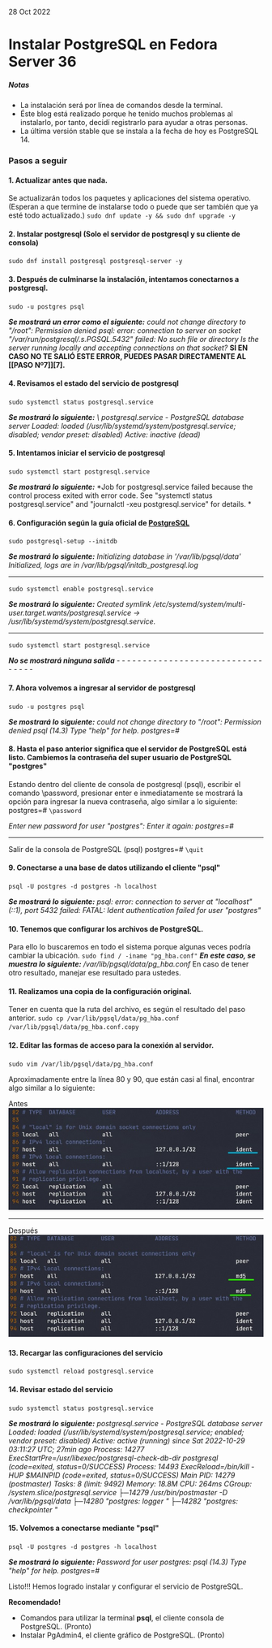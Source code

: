 28 Oct 2022

# Instalar PostgreSQL en Fedora Server 36
##### Notas
- La instalación será por línea de comandos desde la terminal. 
- Éste blog está realizado porque he tenido muchos problemas al instalarlo, por tanto, decidí registrarlo para ayudar a otras personas.
- La última versión stable que se instala a la fecha de hoy es PostgreSQL 14.


### Pasos a seguir
#### 1. Actualizar antes que nada.
Se actualizarán todos los paquetes y aplicaciones del sistema operativo. (Esperan a que termine de instalarse todo o puede que ser también que ya esté todo actualizado.)
`sudo dnf update -y && sudo dnf upgrade -y`

#### 2. Instalar postgresql (Solo el servidor de postgresql y su cliente de consola)
`sudo dnf install postgresql postgresql-server -y`

#### 3. Después de culminarse la instalación, intentamos conectarnos a postgresql.
`sudo -u postgres psql`

***Se mostrará un error como el siguiente:***
*could not change directory to "/root": Permission denied
psql: error: connection to server on socket "/var/run/postgresql/.s.PGSQL.5432" failed: No such file or directory
Is the server running locally and accepting connections on that socket?*
**SI EN CASO NO TE SALIÓ ESTE ERROR, PUEDES PASAR DIRECTAMENTE AL [[PASO Nº7]][7].**

#### 4. Revisamos el estado del servicio de postgresql
`sudo systemctl status postgresql.service`

***Se mostrará lo siguiente:***
*\ postgresql.service - PostgreSQL database server
      Loaded: loaded (/usr/lib/systemd/system/postgresql.service; disabled; vendor preset: disabled)
     Active: inactive (dead)*

#### 5. Intentamos iniciar el servicio de postgresql
`sudo systemctl start postgresql.service`

***Se mostrará lo siguiente:***
*Job for postgresql.service failed because the control process exited with error code.
See "systemctl status postgresql.service" and "journalctl -xeu postgresql.service" for details.
*

#### 6. Configuración según la guía oficial de [PostgreSQL](https://www.postgresql.org/download/linux/redhat/ "PostgreSQL")
`sudo postgresql-setup --initdb`

***Se mostrará lo siguiente:***
*Initializing database in '/var/lib/pgsql/data'
Initialized, logs are in /var/lib/pgsql/initdb_postgresql.log*

------------
`sudo systemctl enable postgresql.service`

***Se mostrará lo siguiente:***
*Created symlink /etc/systemd/system/multi-user.target.wants/postgresql.service → /usr/lib/systemd/system/postgresql.service.*

------------

`sudo systemctl start postgresql.service`

***No se mostrará ninguna salida***
*- - - - - - - - - - - - - - - - - - - - - - - - - - - - - - - - -*

#### 7. Ahora volvemos a ingresar al servidor de postgresql
`sudo -u postgres psql`

***Se mostrará lo siguiente:***
*could not change directory to "/root": Permission denied
psql (14.3)
Type "help" for help.
postgres=#*

#### 8. Hasta el paso anterior significa que el servidor de PostgreSQL está listo. Cambiemos la contraseña del super usuario de PostgreSQL "postgres"
Estando dentro del cliente de consola de postgresql (psql), escribir el comando \password, presionar enter e inmediatamente se mostrará la opción para ingresar la nueva contraseña, algo similar a lo siguiente:
postgres=# `\password`

*Enter new password for user "postgres":
Enter it again:
postgres=#*

------------

Salir de la consola de PostgreSQL (psql)
postgres=# `\quit`

#### 9. Conectarse a una base de datos utilizando el cliente "psql"
`psql -U postgres -d postgres -h localhost`

***Se mostrará lo siguiente:***
*psql: error: connection to server at "localhost" (::1), port 5432 failed: FATAL:  Ident authentication failed for user "postgres"*

#### 10. Tenemos que configurar los archivos de PostgreSQL. 
Para ello lo buscaremos en todo el sistema porque algunas veces podría cambiar la ubicación.
`sudo find / -iname "pg_hba.conf"`
***En este caso, se muestra lo siguiente:***
*/var/lib/pgsql/data/pg_hba.conf*
En caso de tener otro resultado, manejar ese resultado para ustedes.

#### 11. Realizamos una copia de la configuración original.
Tener en cuenta que la ruta del archivo, es según el resultado del paso anterior.
`sudo cp /var/lib/pgsql/data/pg_hba.conf /var/lib/pgsql/data/pg_hba.conf.copy`

#### 12. Editar las formas de acceso para la conexión al servidor.
`sudo vim /var/lib/pgsql/data/pg_hba.conf`

Aproximadamente entre la línea 80 y 90, que están casi al final, encontrar algo similar a lo siguiente:

Antes
![Antes](/screenshots/pg_hba.conf-antes.jpg)

-----------------------

Después
![Después](/screenshots/pg_hba.conf-despues.jpg)

#### 13. Recargar las configuraciones del servicio
`sudo systemctl reload postgresql.service`

#### 14. Revisar estado del servicio
`sudo systemctl status postgresql.service`

***Se mostrará lo siguiente:***
*postgresql.service - PostgreSQL database server
     Loaded: loaded (/usr/lib/systemd/system/postgresql.service; enabled; vendor preset: disabled)
     Active: active (running) since Sat 2022-10-29 03:11:27 UTC; 27min ago
    Process: 14277 ExecStartPre=/usr/libexec/postgresql-check-db-dir postgresql (code=exited, status=0/SUCCESS)
    Process: 14493 ExecReload=/bin/kill -HUP $MAINPID (code=exited, status=0/SUCCESS)
   Main PID: 14279 (postmaster)
      Tasks: 8 (limit: 9492)
     Memory: 18.8M
        CPU: 264ms
     CGroup: /system.slice/postgresql.service
             ├─14279 /usr/bin/postmaster -D /var/lib/pgsql/data
             ├─14280 "postgres: logger "
             ├─14282 "postgres: checkpointer "*

#### 15. Volvemos a conectarse mediante "psql"
`psql -U postgres -d postgres -h localhost`

***Se mostrará lo siguiente:***
*Password for user postgres:
psql (14.3)
Type "help" for help.
postgres=#*

Listo!!! Hemos logrado instalar y configurar el servicio de PostgreSQL.

**Recomendado!**
- Comandos para utilizar la terminal **psql**, el cliente consola de PostgreSQL. (Pronto)
- Instalar PgAdmin4, el cliente gráfico de PostgreSQL. (Pronto)
